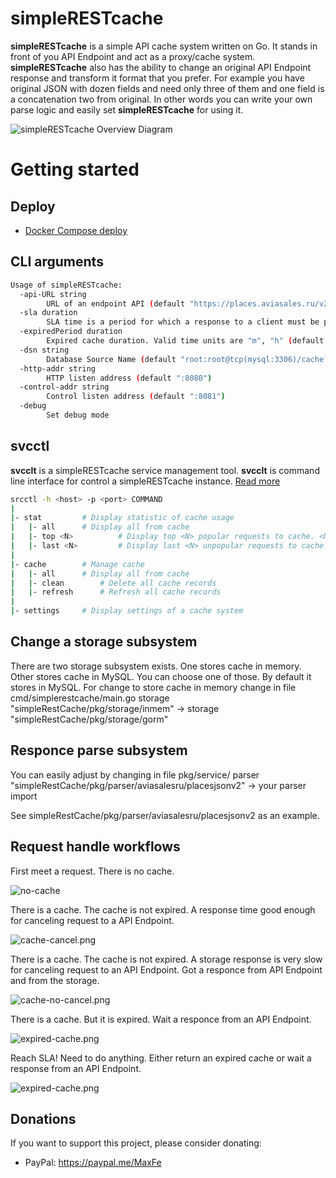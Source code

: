 # simpleRESTcache
**simpleRESTcache** is a simple API cache system written on Go.
It stands in front of you API Endpoint and act as a proxy/cache system.
**simpleRESTcache** also has the ability to change an original API Endpoint response and transform it format that you prefer. For example you have original JSON with dozen fields and need only three of them and one field is a concatenation two from original. In other words you can write your own parse logic and easily set **simpleRESTcache** for using it.

![simpleRESTcache Overview Diagram](./docs/pics/overview.png)


# Getting started

## Deploy
* [Docker Compose deploy](./docs/docker-compose-deploy.md)

## CLI arguments
```bash
Usage of simpleRESTcache:
  -api-URL string
    	URL of an endpoint API (default "https://places.aviasales.ru/v2/places.json")
  -sla duration
    	SLA time is a period for which a response to a client must be provided. Valid time units are "ms", "s", "m", "h" (default 3s)
  -expiredPeriod duration
    	Expired cache duration. Valid time units are "m", "h" (default 24h0m0s)
  -dsn string
    	Database Source Name (default "root:root@tcp(mysql:3306)/cache?charset=utf8&parseTime=True&loc=Local")
  -http-addr string
    	HTTP listen address (default ":8080")
  -control-addr string
    	Control listen address (default ":8081")
  -debug
    	Set debug mode
```

## svcctl
**svcclt** is a simpleRESTcache service management tool.
**svcclt** is command line interface for control a simpleRESTcache instance.
[Read more](./docs/svcctl.md) 
```bash
srcctl -h <host> -p <port> COMMAND
|
|- stat			# Display statistic of cache usage
|   |- all		# Display all from cache
|   |- top <N>	    	# Display top <N> popular requests to cache. <N> number 
|   |- last <N>	    	# Display last <N> unpopular requests to cache. <N> number
|
|- cache		# Manage cache
|   |- all		# Display all from cache
|   |- clean		# Delete all cache records
|   |- refresh		# Refresh all cache records
|
|- settings		# Display settings of a cache system
```

## Change a storage subsystem
There are two storage subsystem exists. One stores cache in memory. Other stores cache in MySQL. 
You can choose one of those. 
By default it stores in MySQL. For change to store cache in memory change in file cmd/simplerestcache/main.go
	storage "simpleRestCache/pkg/storage/inmem"  ->
	storage "simpleRestCache/pkg/storage/gorm"

## Responce parse subsystem
You can easily adjust by changing in file pkg/service/
	parser "simpleRestCache/pkg/parser/aviasalesru/placesjsonv2" ->
	your parser import

See simpleRestCache/pkg/parser/aviasalesru/placesjsonv2 as an example.


## Request handle workflows

First meet a request. There is no cache.

![no-cache](./docs/pics/no-cache.png)


There is a cache. The cache is not expired.
A response time good enough for canceling request to a API Endpoint.

![cache-cancel.png](./docs/pics/cache-cancel.png)


There is a cache. The cache is not expired.
A storage response is very slow for canceling request to an API Endpoint.
Got a responce from API Endpoint and from the storage.

![cache-no-cancel.png](./docs/pics/cache-no-cancel.png)


There is a cache. But it is expired.
Wait a responce from an API Endpoint.

![expired-cache.png](./docs/pics/expired-cache.png)


Reach SLA! Need to do anything. 
Either return an expired cache or wait a response from an API Endpoint.

![expired-cache.png](./docs/pics/expired-cache.png)


## Donations
 If you want to support this project, please consider donating:
 * PayPal: https://paypal.me/MaxFe
